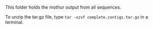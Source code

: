 This folder holds the mothur output from all sequences.

To unzip the tar.gz file, type `tar -xzvf complete.contigs.tar.gz` in a terminal.
